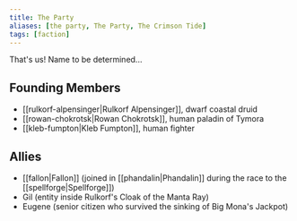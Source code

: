 ```yaml
---
title: The Party
aliases: [the party, The Party, The Crimson Tide]
tags: [faction]
---
```

That's us! Name to be determined...

## Founding Members
- [[rulkorf-alpensinger|Rulkorf Alpensinger]], dwarf coastal druid
- [[rowan-chokrotsk|Rowan Chokrotsk]], human paladin of Tymora
- [[kleb-fumpton|Kleb Fumpton]], human fighter

## Allies
- [[fallon|Fallon]] (joined in [[phandalin|Phandalin]] during the race to the [[spellforge|Spellforge]])
- Gil (entity inside Rulkorf's Cloak of the Manta Ray)
- Eugene (senior citizen who survived the sinking of Big Mona's Jackpot)